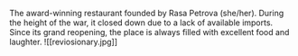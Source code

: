 The award-winning restaurant founded by Rasa Petrova (she/her). During the height of the war, it closed down due to a lack of available imports. Since its grand reopening, the place is always filled with excellent food and laughter.
![[reviosionary.jpg]]